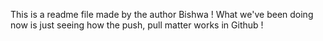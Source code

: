 This is a readme file made by the author Bishwa !
What we've been doing now is just seeing how the push, pull matter works in Github !
